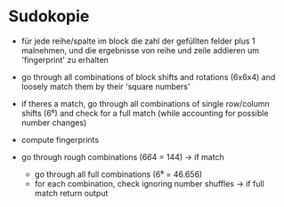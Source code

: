 # Sudokopie

- für jede reihe/spalte im block die zahl der gefüllten felder plus 1 malnehmen, und die ergebnisse von reihe und zeile addieren um 'fingerprint' zu erhalten
- go through all combinations of block shifts and rotations (6x6x4) and loosely match them by their 'square numbers'
- if theres a match, go through all combinations of single row/column shifts (6⁶) and check for a full match (while accounting for possible number changes)

- compute fingerprints
- go through rough combinations (6*6*4 = 144)
 -> if match
    - go through all full combinations (6⁶ = 46.656)
    - for each combination, check ignoring number shuffles
     -> if full match return output
